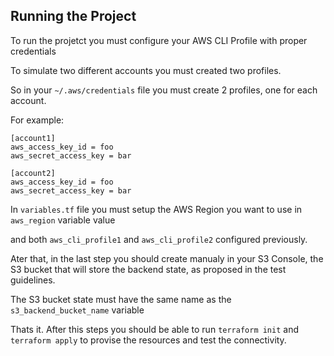 
## Running the Project

To run the projetct you must configure your AWS CLI Profile with proper credentials

To simulate two different accounts you must created two profiles.

So in your `~/.aws/credentials` file you must create 2 profiles, one for each account.

For example:

```
[account1]
aws_access_key_id = foo
aws_secret_access_key = bar

[account2]
aws_access_key_id = foo
aws_secret_access_key = bar

```

In `variables.tf` file you must setup the AWS Region you want to use in `aws_region` variable value

and both `aws_cli_profile1` and `aws_cli_profile2` configured previously.

Ater that, in the last step you should create manualy in your S3 Console,  the S3 bucket that will store the backend state, as proposed in the test guidelines.

The S3 bucket state must have the same name as the `s3_backend_bucket_name` variable

Thats it. After this steps you should be able to run `terraform init` and `terraform apply` to provise the resources and test the connectivity.
